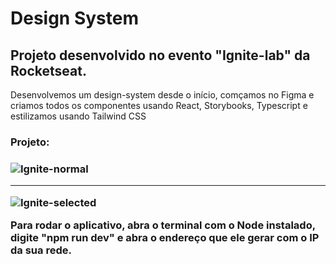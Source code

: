 <h1>Design System</h1>

<h2>Projeto desenvolvido no evento "Ignite-lab" da Rocketseat.</h2>

<p>Desenvolvemos um design-system desde o início, comçamos no Figma e criamos todos os componentes usando React, Storybooks, Typescript e estilizamos usando Tailwind CSS</p>


<h3>Projeto:<h3/>
  
![Ignite-normal](https://user-images.githubusercontent.com/97999133/206821567-29cdfee7-5dec-4c72-854b-ff981224c6ab.png)
  
<hr/>
  
![Ignite-selected](https://user-images.githubusercontent.com/97999133/206821485-3d3079a7-7ae1-4efe-af3a-62ba6a78a1f3.png)

<p>Para rodar o aplicativo, abra o terminal com o Node instalado, digite "npm run dev" e abra o endereço que ele gerar com o IP da sua rede.</p>
